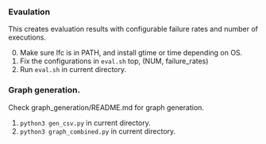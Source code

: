 ### Evaulation
This creates evaluation results with configurable failure rates and number of executions.

0. Make sure lfc is in PATH, and install gtime or time depending on OS.
1. Fix the configurations in `eval.sh` top, (NUM, failure_rates)
2. Run `eval.sh` in current directory.


### Graph generation.
Check graph_generation/README.md for graph generation.

1. `python3 gen_csv.py` in current directory.
2. `python3 graph_combined.py` in current directory.
